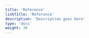 ```yaml
---
title: 'Reference'
linkTitle: 'Reference'
description: 'Description goes here'
type: 'docs'
weight: 30
---
```


